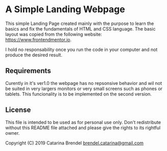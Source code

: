 # A Simple Landing Webpage

This simple Landing Page created mainly with the purpose to learn the basics and fix the fundamentals of HTML and CSS language. 
The basic layout was copied from the following website: https://www.frontendmentor.io.

I hold no responsability once you run the code in your computer and not produce the desired result.

## Requirements

Curently in it's ver1.0 the webpage has no repsonsive behavior and wil not be suited in very largers monitors or very small 
screens such as phones or tablets. This funcionality is to be implemented on the second version.

## License

This file is intended to be used as for personal use only. Don't redistribute without this README file attached and 
please give the rights to its rightful owner.

Copyright (C) 2019 Catarina Brendel brendel.catarina@gmail.com

